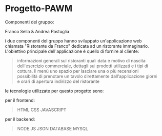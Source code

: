 # Progetto-PAWM
Componenti del gruppo:

Franco Sella & Andrea Pastuglia

i due componenti del gruppo hanno sviluppato un'applicazione web chiamata "Ristorante da Franco" dedicata ad un ristorante immaginario. L'obiettivo principale dell'applicazione è quello di fornire al cliente:
>informazioni generali sul ristoranti quali data e motivo di nascita dell'esercizio commerciale, dettagli sui prodotti utilizzati e i tipi di cottura.
>Il menù 
>uno spazio per lasciare una o più recensioni
>possibilità di prenotare un tavolo direttamente dall'applicazione
>giorni e orari di apertura
>indirizzo del ristorante



le tecnologie utilizzate per questo progetto sono:

per il frontend:

>HTML
>CSS
>JAVASCRIPT

per il backend:

>NODE.JS
>JSON
>DATABASE MYSQL